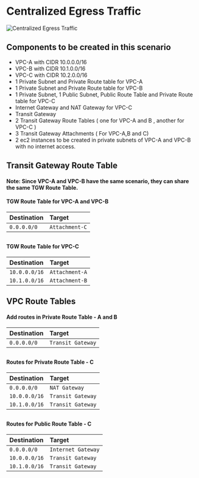 # Centralized Egress Traffic

![Centralized Egress Traffic](https://github.com/user-attachments/assets/419342e9-615d-4aa2-baef-a6fe2486465d)




## Components to be created in this scenario

- VPC-A with CIDR 10.0.0.0/16
- VPC-B with CIDR 10.1.0.0/16
- VPC-C with CIDR 10.2.0.0/16
- 1 Private Subnet and Private Route table for VPC-A
- 1 Private Subnet and Private Route table for VPC-B
- 1 Private Subnet, 1 Public Subnet, Public Route Table and Private Route table for VPC-C
- Internet Gateway and NAT Gateway for VPC-C
- Transit Gateway
- 2 Transit Gateway Route Tables ( one for VPC-A and B , another for VPC-C )
- 3 Transit Gateway Attachments ( For VPC-A,B and C)
- 2 ec2 instances to be created in private subnets of VPC-A and VPC-B with no internet access. 



## Transit Gateway Route Table

#### Note: Since VPC-A and VPC-B have the same scenario, they can share the same TGW Route Table.


####  TGW Route Table for VPC-A and VPC-B


|    Destination     |     Target     | 
|    :--------       |    :-------    | 
|    `0.0.0.0/0`     | `Attachment-C` | 



##

####  TGW Route Table for VPC-C


|    Destination     |     Target       | 
|    :--------       |    :-------      | 
|    `10.0.0.0/16`   |   `Attachment-A` | 
|    `10.1.0.0/16`   |   `Attachment-B` |



## VPC Route Tables


####  Add routes in Private Route Table - A and B


|    Destination     |     Target          | 
|    :--------       |    :-------         | 
|    `0.0.0.0/0`     |   `Transit Gateway` | 


##

####  Routes for Private Route Table - C


|    Destination     |     Target          | 
|    :--------       |    :-------         | 
|    `0.0.0.0/0`     |    `NAT Gateway`    | 
|    `10.0.0.0/16`   |    `Transit Gateway`| 
|    `10.1.0.0/16`   |    `Transit Gateway`| 



##

####  Routes for Public Route Table - C


|    Destination     |     Target            | 
|    :--------       |    :-------           | 
|    `0.0.0.0/0`     |    `Internet Gateway` | 
|    `10.0.0.0/16`   |    `Transit Gateway`  | 
|    `10.1.0.0/16`   |    `Transit Gateway`  | 
